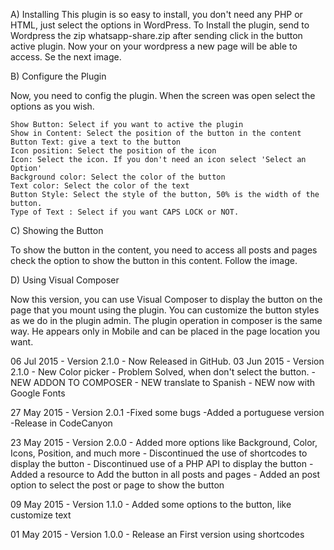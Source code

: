 A) Installing
This plugin is so easy to install, you don't need any PHP or HTML, just select the options in WordPress. To Install the plugin, send to Wordpress the zip whatsapp-share.zip	after sending click in the button active plugin. Now your on your wordpress a new page will be able to access. Se the next image.

B) Configure the Plugin

Now, you need to config the plugin. When the screen was open select the options as you wish.

    Show Button: Select if you want to active the plugin
    Show in Content: Select the position of the button in the content
    Button Text: give a text to the button
    Icon position: Select the position of the icon
    Icon: Select the icon. If you don't need an icon select 'Select an Option'
    Background color: Select the color of the button
    Text color: Select the color of the text
    Button Style: Select the style of the button, 50% is the width of the button.
    Type of Text : Select if you want CAPS LOCK or NOT.


C) Showing the Button

To show the button in the content, you need to access all posts and pages check the option to show the button in this content. Follow the image.

D) Using Visual Composer

Now this version, you can use Visual Composer to display the button on the page that you mount using the plugin. You can customize the button styles as we do in the plugin admin. The plugin operation in composer is the same way. He appears only in Mobile and can be placed in the page location you want.

06 Jul 2015 - Version 2.1.0
    - Now Released in GitHub.
03 Jun 2015 - Version 2.1.0
	- New Color picker
	- Problem Solved, when don't select the button.
	- NEW ADDON TO COMPOSER
	- NEW translate to Spanish
	- NEW now with Google Fonts
	 
27 May 2015 - Version 2.0.1
	-Fixed some bugs
	-Added a portuguese version
	-Release in CodeCanyon

23 May 2015 - Version 2.0.0
	- Added more options like Background, Color, Icons, Position, and much more
	- Discontinued the use of shortcodes to display the button
	- Discontinued use of a PHP API to display the button
	- Added a resource to Add the button in all posts and pages
	- Added an post option to select the post or page to show the button

09 May 2015 - Version 1.1.0
	- Added some options to the button, like customize text

01 May 2015 - Version 1.0.0
	- Release an First version using shortcodes
